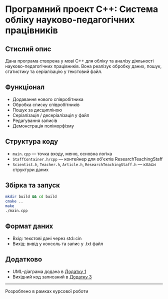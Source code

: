 # Програмний проект C++: Система обліку науково-педагогічних працівників

## Стислий опис

Дана програма створена у мові C++ для обліку та аналізу діяльності науково-педагогічних працівників. Вона реалізує обробку даних, пошук, статистику та серіалізацію у текстовий файл.

## Функціонал
- Додавання нового співробітника
- Обробка списку співробітників
- Пошук за дисципліною
- Серіалізація / десеріалізація у файл
- Редагування записів
- Демонстрація поліморфізму

## Структура коду
- `main.cpp` — точка входу, меню, основна логіка
- `StaffContainer.h/cpp` — контейнер для об'єктів ResearchTeachingStaff
- `Scientist.h`, `Teacher.h`, `Article.h`, `ResearchTeachingStaff.h` — класи структури даних

## Збірка та запуск

```bash
mkdir build && cd build
cmake ..
make
./main.cpp
```


## Формат даних
- Вхід: текстові дані через std::cin
- Вихід: вивід у консоль та запис у .txt файл

## Додатково
- UML-діаграма додана в [Додатку 1](https://drive.google.com/drive/folders/166VppwrMd5JoxZzhNVuo4EHBJLHOGiVf?usp=sharing)
- Вихідний код записаний в [Додатку 3](https://drive.google.com/drive/folders/166VppwrMd5JoxZzhNVuo4EHBJLHOGiVf?usp=sharing)

---

Розроблено в рамках курсової роботи
